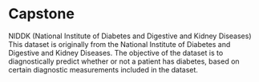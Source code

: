 # Capstone
NIDDK (National Institute of Diabetes and Digestive and Kidney Diseases) This dataset is originally from the National Institute of Diabetes and Digestive and Kidney Diseases. The objective of the dataset is to diagnostically predict whether or not a patient has diabetes, based on certain diagnostic measurements included in the dataset.
